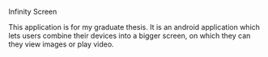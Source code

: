Infinity Screen

This application is for my graduate thesis.
It is an android application which lets users combine their devices into a bigger screen, on which they can they view images or play video.
